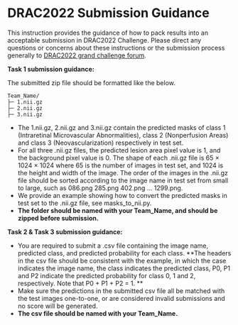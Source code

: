 # DRAC2022 Submission Guidance
This instruction provides the guidance of how to pack results into an acceptable submission in DRAC2022 Challenge. Please direct any questions or concerns about these instructions or the submission process generally to [DRAC2022 grand challenge forum](https://grand-challenge.org/forums/forum/diabetic-retinopathy-analysis-challenge-659/).

**Task 1 submission guidance:**

The submitted zip file should be formatted like the below.

```
Team_Name/
├─ 1.nii.gz
├─ 2.nii.gz
├─ 3.nii.gz
```

* The 1.nii.gz, 2.nii.gz and 3.nii.gz contain the predicted masks of class 1 (Intraretinal Microvascular Abnormalities), class 2 (Nonperfusion Areas) and class 3 (Neovascularization) respectively in test set. 
* For all three .nii.gz files, the predicted lesion area pixel value is 1, and the background pixel value is 0. The shape of each .nii.gz file is 65 × 1024 × 1024 where 65 is the number of images in test set, and 1024 is the height and width of the image. The order of the images in the .nii.gz file should be sorted according to the image name in test set from small to large, such as 086.png 285.png 402.png ... 1299.png. 
* We provide an example showing how to convert the predicted masks in test set to the .nii.gz file, see masks_to_nii.py.
* **The folder should be named with your Team_Name, and should be zipped before submission.**

**Task 2 & Task 3  submission guidance:**

* You are required to submit a .csv file containing the image name, predicted class, and predicted probability for each class. **The headers in the csv file should be consistent with the example, in which the case indicates the image name, the class indicates the predicted class, P0, P1 and P2 indicate the predicted probability for class 0, 1 and 2, respectively. Note that P0 + P1 + P2 = 1. **
* Make sure the predictions in the submitted csv file all be matched with the test images one-to-one, or are considered invalid submissions and no score will be generated.
* **The csv file should be named with your Team_Name.**
